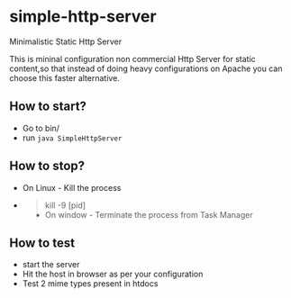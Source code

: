 simple-http-server
==================

Minimalistic Static Http Server

This is mininal configuration non commercial Http Server for static content,so that instead of doing heavy configurations on Apache you can choose this faster alternative.

<h2>How to start?</h2>
<ul>
	<li>Go to bin/</li>
	<li>run <code>java SimpleHttpServer</code></li>
</ul>

<h2>How to stop?</h2>
<ul>
	<li>On Linux - Kill the process</li>
	<li><blockquote>kill -9 [pid]</blockquote</li>
	<li>On window - Terminate the process from Task Manager</li>
</ul>

<h2>How to test</h2>
<ul>
	<li>start the server</li>
	<li>Hit the host in browser as per your configuration</li>
	<li>Test 2 mime types present in htdocs</li>
</ul>
